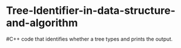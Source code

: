 # Tree-Identifier-in-data-structure-and-algorithm
#C++ code that identifies whether a tree types and prints the output.
